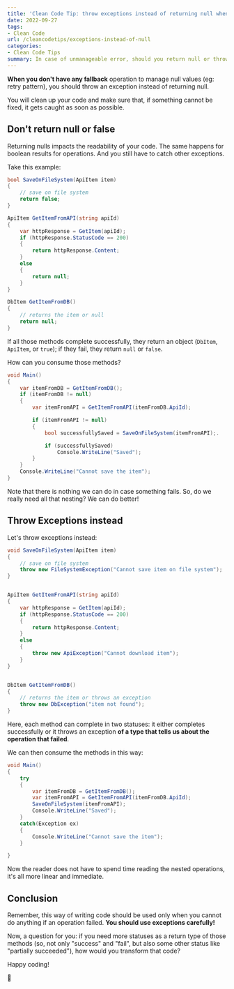 ```yaml
---
title: 'Clean Code Tip: throw exceptions instead of returning null when there is no fallback'
date: 2022-09-27
tags:
- Clean Code
url: /cleancodetips/exceptions-instead-of-null
categories:
- Clean Code Tips
summary: In case of unmanageable error, should you return null or throw exceptions?
---
```


**When you don't have any fallback** operation to manage null values (eg: retry pattern), you should throw an exception instead of returning null.

You will clean up your code and make sure that, if something cannot be fixed, it gets caught as soon as possible.

## Don't return null or false

Returning nulls impacts the readability of your code. The same happens for boolean results for operations. And you still have to catch other exceptions.

Take this example:

```cs
bool SaveOnFileSystem(ApiItem item)
{
    // save on file system
    return false;
}

ApiItem GetItemFromAPI(string apiId)
{
    var httpResponse = GetItem(apiId);
    if (httpResponse.StatusCode == 200)
    {
        return httpResponse.Content;
    }
    else
    {
        return null;
    }
}

DbItem GetItemFromDB()
{
    // returns the item or null
    return null;
}
```

If all those methods complete successfully, they return an object (`DbItem`, `ApiItem`, or `true`); if they fail, they return `null` or `false`.

How can you consume those methods?

```cs
void Main()
{
    var itemFromDB = GetItemFromDB();
    if (itemFromDB != null)
    {
        var itemFromAPI = GetItemFromAPI(itemFromDB.ApiId);

        if (itemFromAPI != null)
        {
            bool successfullySaved = SaveOnFileSystem(itemFromAPI);.

            if (successfullySaved)
                Console.WriteLine("Saved");
        }
    }
    Console.WriteLine("Cannot save the item");
}
```

Note that there is nothing we can do in case something fails. So, do we really need all that nesting? We can do better!

## Throw Exceptions instead

Let's throw exceptions instead:

```cs
void SaveOnFileSystem(ApiItem item)
{
    // save on file system
    throw new FileSystemException("Cannot save item on file system");
}


ApiItem GetItemFromAPI(string apiId)
{
    var httpResponse = GetItem(apiId);
    if (httpResponse.StatusCode == 200)
    {
        return httpResponse.Content;
    }
    else
    {
        throw new ApiException("Cannot download item");
    }
}


DbItem GetItemFromDB()
{
    // returns the item or throws an exception
    throw new DbException("item not found");
}
```

Here, each method can complete in two statuses: it either completes successfully or it throws an exception **of a type that tells us about the operation that failed**.

We can then consume the methods in this way:

```cs
void Main()
{
    try
    {
        var itemFromDB = GetItemFromDB();
        var itemFromAPI = GetItemFromAPI(itemFromDB.ApiId);
        SaveOnFileSystem(itemFromAPI);
        Console.WriteLine("Saved");
    }
    catch(Exception ex)
    {
        Console.WriteLine("Cannot save the item");
    }

}
```

Now the reader does not have to spend time reading the nested operations, it's all more linear and immediate.

## Conclusion

Remember, this way of writing code should be used only when you cannot do anything if an operation failed. **You should use exceptions carefully!**

Now, a question for you: if you need more statuses as a return type of those methods (so, not only "success" and "fail", but also some other status like "partially succeeded"), how would you transform that code?

Happy coding!

🐧
